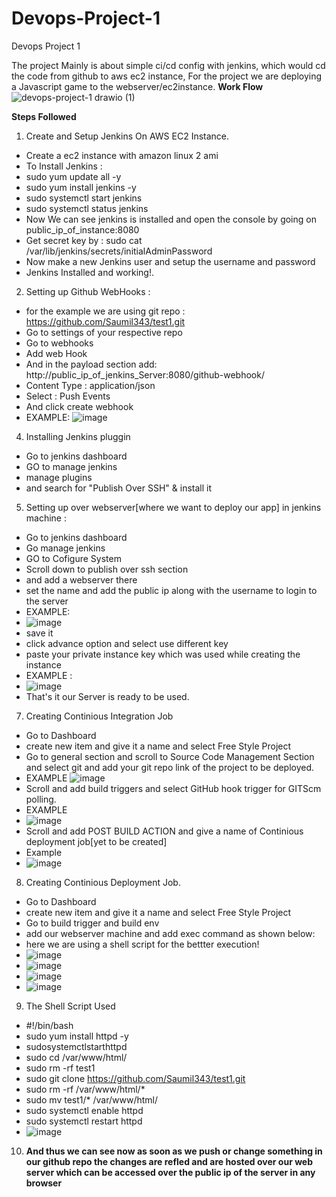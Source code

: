 # Devops-Project-1
Devops Project 1

The project Mainly is about simple ci/cd config with jenkins, which would cd the code from github to aws ec2 instance,
For the project we are deploying a Javascript game to the webserver/ec2instance.
<b> Work Flow </b>
![devops-project-1 drawio (1)](https://user-images.githubusercontent.com/53990452/177825384-4c508e4f-2ce4-4e59-8a04-610c4549dac6.png)

<b> Steps Followed </b>


1) Create and Setup Jenkins On AWS EC2 Instance.
-  Create a ec2 instance with amazon linux 2 ami
-  To Install Jenkins :
- sudo yum update all -y
- sudo yum install jenkins -y
- sudo systemctl start jenkins
- sudo systemctl status jenkins
- Now We can see jenkins is installed and open the console by going on public_ip_of_instance:8080
- Get secret key by : sudo cat /var/lib/jenkins/secrets/initialAdminPassword
- Now make a new Jenkins user and setup the username and password
-  Jenkins Installed and working!.


2) Setting up Github WebHooks :
- for the example we are using git repo : https://github.com/Saumil343/test1.git
- Go to settings of your respective repo
- Go to webhooks
- Add web Hook
- And in the payload section add: http://public_ip_of_jenkins_Server:8080/github-webhook/
- Content Type : application/json
- Select : Push Events
- And click create webhook
- EXAMPLE:
![image](https://user-images.githubusercontent.com/53990452/177816425-c3caa4d3-d506-4597-bfae-96b7f14ef82e.png)


4) Installing Jenkins pluggin
- Go to jenkins dashboard
- GO to manage jenkins
- manage plugins
- and search for "Publish Over SSH" & install it

5) Setting up over webserver[where we want to deploy our app] in jenkins machine :
- Go to jenkins dashboard
- Go manage jenkins
- GO to Cofigure System
-  Scroll down to publish over ssh section
-  and add a webserver there
-  set the name and add the public ip along with the username to login to the server
-  EXAMPLE:
-  ![image](https://user-images.githubusercontent.com/53990452/177818212-448ca6c5-2168-4386-bb83-789ea2588a95.png)
- save it
- click advance option and select use different key
- paste your private instance key which was used while creating the instance
- EXAMPLE :
- ![image](https://user-images.githubusercontent.com/53990452/177818552-81653565-c7e5-4575-97f8-3ef4155d4827.png)
- That's it our Server is ready to be used.

7) Creating Continious Integration Job
- Go to Dashboard
- create new item and give it a name and select Free Style Project
- Go to general section and scroll to Source Code Management Section and select git and add your git repo link of the project to be deployed.
- EXAMPLE
![image](https://user-images.githubusercontent.com/53990452/177819185-2e169902-5f0d-43a5-887d-02f13759d2cc.png)
- Scroll and add build triggers and select GitHub hook trigger for GITScm polling.
- EXAMPLE
- ![image](https://user-images.githubusercontent.com/53990452/177819421-1e0c9080-b845-4091-94a4-a89b54e378b6.png)
- Scroll and add POST BUILD ACTION and give a name of Continious deployment job[yet to be created]
- Example
- ![image](https://user-images.githubusercontent.com/53990452/177819619-145f1db2-6565-4aff-a975-5b506e735787.png)

8) Creating Continious Deployment Job.
- Go to Dashboard
- create new item and give it a name and select Free Style Project
- Go to build trigger and build env
- add our webserver machine and add exec command as shown below: 
- here we are using a shell script for the bettter execution!
- ![image](https://user-images.githubusercontent.com/53990452/177820075-77529ecb-45ce-4c22-a288-f88fe2be730b.png)
- ![image](https://user-images.githubusercontent.com/53990452/177820083-b9ddcaf7-f2ac-4234-94de-6f18119c8f09.png)
- ![image](https://user-images.githubusercontent.com/53990452/177820090-550d9f8b-1d23-443f-bf2a-86fa320ca38f.png)
- ![image](https://user-images.githubusercontent.com/53990452/177820092-e720f258-0384-4d44-90ff-fa3a66d65eeb.png)

9) The Shell Script Used
- #!/bin/bash
- sudo yum install httpd -y
- sudosystemctlstarthttpd
- sudo cd /var/www/html/ 
- sudo rm -rf test1
- sudo git clone https://github.com/Saumil343/test1.git
- sudo rm -rf /var/www/html/*
- sudo mv test1/* /var/www/html/
- sudo systemctl enable httpd
- sudo systemctl restart httpd
- ![image](https://user-images.githubusercontent.com/53990452/177820978-95e91f54-944d-4916-9fb4-7c5928864cd5.png)

10) <b> And thus we can see now as soon as we push or change something in our github repo the changes are refled and are hosted over our web server which can be accessed over the public ip of the server in any browser </b>


